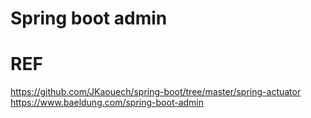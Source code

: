 # Spring boot admin


# REF
https://github.com/JKaouech/spring-boot/tree/master/spring-actuator
https://www.baeldung.com/spring-boot-admin

